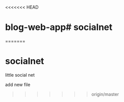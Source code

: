 <<<<<<< HEAD
# blog-web-app# socialnet
=======
# socialnet
little social net

add new file
>>>>>>> origin/master

